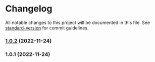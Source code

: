 # Changelog

All notable changes to this project will be documented in this file. See [standard-version](https://github.com/conventional-changelog/standard-version) for commit guidelines.

### [1.0.2](https://github.com/yaoxfly/npm-ts-template/compare/v1.0.1...v1.0.2) (2022-11-24)

### 1.0.1 (2022-11-24)
